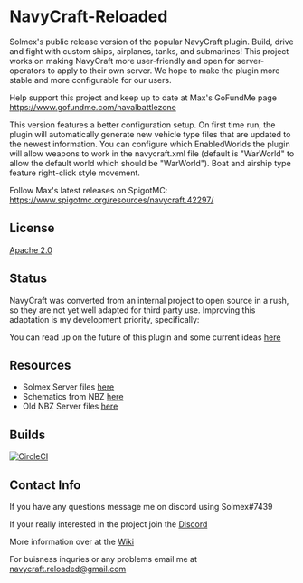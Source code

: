 # NavyCraft-Reloaded

Solmex's public release version of the popular NavyCraft plugin. Build, drive and fight with custom ships, airplanes, tanks, and submarines! This project works on making NavyCraft more user-friendly and open for server-operators to apply to their own server. We hope to make the plugin more stable and more configurable for our users.

Help support this project and keep up to date at Max's GoFundMe page https://www.gofundme.com/navalbattlezone

This version features a better configuration setup. On first time run, the plugin will automatically generate new vehicle type files that are updated to the newest information. You can configure which EnabledWorlds the plugin will allow weapons to work in the navycraft.xml file (default is "WarWorld" to allow the default world which should be "WarWorld"). Boat and airship type feature right-click style movement.

Follow Max's latest releases on SpigotMC: https://www.spigotmc.org/resources/navycraft.42297/

## License

[Apache 2.0](https://raw.githubusercontent.com/Solmex72/NavyCraft-Reloaded/master/LICENSE)

## Status

NavyCraft was converted from an internal project to open source in a rush, so they are not yet well adapted for third party use. Improving this adaptation is my development priority, specifically:

You can read up on the future of this plugin and some current ideas [here](https://github.com/Solmex72/NavyCraft-Reloaded/projects/1)

## Resources

- Solmex Server files [here](https://github.com/Solmex72/NavyCraft-Server)
- Schematics from NBZ [here](https://github.com/Solmex72/NBZ-Schematics)
- Old NBZ Server files [here](http://navalbattlezone.com/downloads/)

## Builds
[![CircleCI](https://circleci.com/gh/Solmex72/NavyCraft-Reloaded.svg?style=svg)](https://circleci.com/gh/Solmex72/NavyCraft-Reloaded)

## Contact Info

If you have any questions message me on discord using Solmex#7439

If your really interested in the project join the [Discord](https://discord.gg/5XX3tyU)

More information over at the [Wiki](https://github.com/Solmex72/NavyCraft-Reloaded/wiki)

For buisness inquries or any problems email me at navycraft.reloaded@gmail.com
